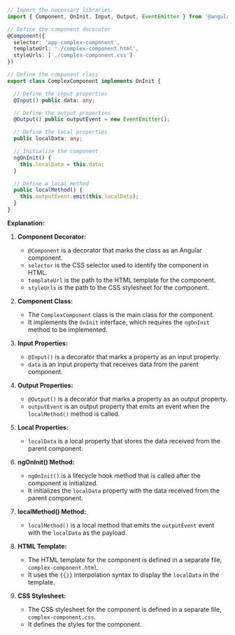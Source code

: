 ```typescript
// Import the necessary libraries
import { Component, OnInit, Input, Output, EventEmitter } from '@angular/core';

// Define the component decorator
@Component({
  selector: 'app-complex-component',
  templateUrl: './complex-component.html',
  styleUrls: ['./complex-component.css']
})

// Define the component class
export class ComplexComponent implements OnInit {

  // Define the input properties
  @Input() public data: any;

  // Define the output properties
  @Output() public outputEvent = new EventEmitter();

  // Define the local properties
  public localData: any;

  // Initialize the component
  ngOnInit() {
    this.localData = this.data;
  }

  // Define a local method
  public localMethod() {
    this.outputEvent.emit(this.localData);
  }
}
```

**Explanation:**

1. **Component Decorator:**
   - `@Component` is a decorator that marks the class as an Angular component.
   - `selector` is the CSS selector used to identify the component in HTML.
   - `templateUrl` is the path to the HTML template for the component.
   - `styleUrls` is the path to the CSS stylesheet for the component.

2. **Component Class:**
   - The `ComplexComponent` class is the main class for the component.
   - It implements the `OnInit` interface, which requires the `ngOnInit` method to be implemented.

3. **Input Properties:**
   - `@Input()` is a decorator that marks a property as an input property.
   - `data` is an input property that receives data from the parent component.

4. **Output Properties:**
   - `@Output()` is a decorator that marks a property as an output property.
   - `outputEvent` is an output property that emits an event when the `localMethod()` method is called.

5. **Local Properties:**
   - `localData` is a local property that stores the data received from the parent component.

6. **ngOnInit() Method:**
   - `ngOnInit()` is a lifecycle hook method that is called after the component is initialized.
   - It initializes the `localData` property with the data received from the parent component.

7. **localMethod() Method:**
   - `localMethod()` is a local method that emits the `outputEvent` event with the `localData` as the payload.

8. **HTML Template:**
   - The HTML template for the component is defined in a separate file, `complex-component.html`.
   - It uses the `{{}}` interpolation syntax to display the `localData` in the template.

9. **CSS Stylesheet:**
   - The CSS stylesheet for the component is defined in a separate file, `complex-component.css`.
   - It defines the styles for the component.